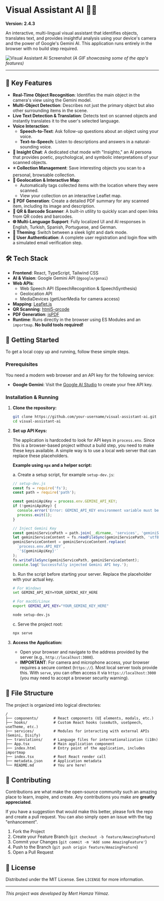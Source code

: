 

# Visual Assistant AI 🤖✨

**Version: 2.4.3**

An interactive, multi-lingual visual assistant that identifies objects, translates text, and provides insightful analysis using your device's camera and the power of Google's Gemini AI. This application runs entirely in the browser with no build step required.

![Visual Assistant AI Screenshot](https://i.imgur.com/gTG9a03.gif)
*(A GIF showcasing some of the app's features)*

---

## 🚀 Key Features

*   **Real-Time Object Recognition**: Identifies the main object in the camera's view using the Gemini model.
*   **Multi-Object Detection**: Describes not just the primary object but also other surrounding items in the scene.
*   **Live Text Detection & Translation**: Detects text on scanned objects and instantly translates it to the user's selected language.
*   **Voice Interaction**:
    *   **Speech-to-Text**: Ask follow-up questions about an object using your voice.
    *   **Text-to-Speech**: Listen to descriptions and answers in a natural-sounding voice.
*   **🧠 Insight Chat**: A dedicated chat mode with "Insighto," an AI persona that provides poetic, psychological, and symbolic interpretations of your scanned objects.
*   **⭐ Collection Management**: Save interesting objects you scan to a personal, browsable collection.
*   **📍 Geolocation & Interactive Map**:
    *   Automatically tags collected items with the location where they were scanned.
    *   View your collection on an interactive Leaflet map.
*   **📄 PDF Generation**: Create a detailed PDF summary for any scanned item, including its image and description.
*   **📱 QR & Barcode Scanner**: A built-in utility to quickly scan and open links from QR codes and barcodes.
*   **🌐 Multi-Language Support**: Fully localized UI and AI responses in English, Turkish, Spanish, Portuguese, and German.
*   **🎨 Theming**: Switch between a sleek light and dark mode.
*   **🔐 User Authentication**: A complete user registration and login flow with a simulated email verification step.

## 🛠️ Tech Stack

*   **Frontend**: React, TypeScript, Tailwind CSS
*   **AI & Vision**: Google Gemini API (`@google/genai`)
*   **Web APIs**:
    *   Web Speech API (SpeechRecognition & SpeechSynthesis)
    *   Geolocation API
    *   MediaDevices (getUserMedia for camera access)
*   **Mapping**: [Leaflet.js](https://leafletjs.com/)
*   **QR Scanning**: [html5-qrcode](https://github.com/mebjas/html5-qrcode)
*   **PDF Generation**: [jsPDF](https://github.com/parallax/jsPDF)
*   **Runtime**: Runs directly in the browser using ES Modules and an `importmap`. **No build tools required!**

## 🏁 Getting Started

To get a local copy up and running, follow these simple steps.

### Prerequisites

You need a modern web browser and an API key for the following service:

*   **Google Gemini**: Visit the [Google AI Studio](https://aistudio.google.com/app/apikey) to create your free API key.

### Installation & Running

1.  **Clone the repository:**
    ```sh
    git clone https://github.com/your-username/visual-assistant-ai.git
    cd visual-assistant-ai
    ```

2.  **Set up API Keys:**

    The application is hardcoded to look for API keys in `process.env`. Since this is a browser-based project without a build step, you need to make these keys available. A simple way is to use a local web server that can replace these placeholders.

    **Example using `npx` and a helper script:**

    a. Create a setup script, for example `setup-dev.js`:
       ```javascript
       // setup-dev.js
       const fs = require('fs');
       const path = require('path');

       const geminiApiKey = process.env.GEMINI_API_KEY;
       if (!geminiApiKey) {
         console.error('Error: GEMINI_API_KEY environment variable must be set.');
         process.exit(1);
       }

       // Inject Gemini Key
       const geminiServicePath = path.join(__dirname, 'services', 'geminiService.ts');
       let geminiServiceContent = fs.readFileSync(geminiServicePath, 'utf8');
       geminiServiceContent = geminiServiceContent.replace(
         `process.env.API_KEY`,
         `'${geminiApiKey}'`
       );
       fs.writeFileSync(geminiServicePath, geminiServiceContent);
       console.log('Successfully injected Gemini API key.');
       ```
    b. Run the script before starting your server. Replace the placeholder with your actual key.
       ```sh
       # For Windows
       set GEMINI_API_KEY=YOUR_GEMINI_KEY_HERE
       
       # For macOS/Linux
       export GEMINI_API_KEY="YOUR_GEMINI_KEY_HERE"
       
       node setup-dev.js
       ```
    c. Serve the project root:
       ```sh
       npx serve
       ```

3.  **Access the Application:**
    *   Open your browser and navigate to the address provided by the server (e.g., `http://localhost:3000`).
    *   **IMPORTANT**: For camera and microphone access, your browser requires a secure context (`https://`). Most local server tools provide this. With `serve`, you can often access it via `https://localhost:3000` (you may need to accept a browser security warning).

## 📂 File Structure

The project is organized into logical directories:

```
/
├── components/       # React components (UI elements, modals, etc.)
├── hooks/            # Custom React hooks (useAuth, useSpeech, useTheme, etc.)
├── services/         # Modules for interacting with external APIs (Gemini, Disify)
├── translations/     # Language files for internationalization (i18n)
├── App.tsx           # Main application component
├── index.html        # Entry point of the application, includes importmap
├── index.tsx         # Root React render call
├── metadata.json     # Application metadata
└── README.md         # You are here!
```

## 🤝 Contributing

Contributions are what make the open-source community such an amazing place to learn, inspire, and create. Any contributions you make are **greatly appreciated**.

If you have a suggestion that would make this better, please fork the repo and create a pull request. You can also simply open an issue with the tag "enhancement".

1.  Fork the Project
2.  Create your Feature Branch (`git checkout -b feature/AmazingFeature`)
3.  Commit your Changes (`git commit -m 'Add some AmazingFeature'`)
4.  Push to the Branch (`git push origin feature/AmazingFeature`)
5.  Open a Pull Request

## 📄 License

Distributed under the MIT License. See `LICENSE` for more information.

---

_This project was developed by Mert Hamza Yılmaz._